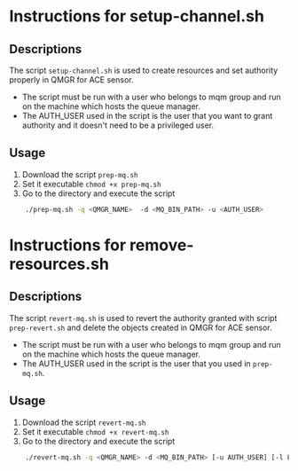 # Instructions for setup-channel.sh
## Descriptions 
The script `setup-channel.sh` is used to create resources and set authority properly in QMGR for ACE sensor. 
* The script must be run with a user who belongs to mqm group and run on the machine which hosts the queue manager.
* The AUTH_USER used in the script is the user that you want to grant authority and it doesn't need to be a privileged user. 
## Usage
1. Download the script `prep-mq.sh`
2. Set it executable `chmod +x prep-mq.sh`
3. Go to the directory and execute the script
```sh
    ./prep-mq.sh -q <QMGR_NAME>  -d <MQ_BIN_PATH> -u <AUTH_USER>
```
# Instructions for remove-resources.sh
## Descriptions
The script `revert-mq.sh` is used to revert the authority granted with script `prep-revert.sh` and delete the objects created in QMGR for ACE sensor. 
* The script must be run with a user who belongs to mqm group and run on the machine which hosts the queue manager.
* The AUTH_USER used in the script is the user that you used in `prep-mq.sh`. 
## Usage
1. Download the script `revert-mq.sh`
2. Set it executable `chmod +x revert-mq.sh`
3. Go to the directory and execute the script
```sh
    ./revert-mq.sh -q <QMGR_NAME> -d <MQ_BIN_PATH> [-u AUTH_USER] [-l LISTENER_NAME]  [-c CHANNEL_NAME]  [-t TOPIC_NAME]
```





